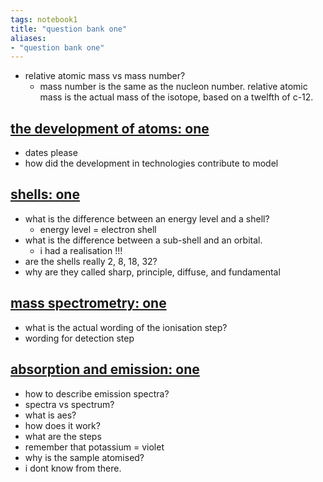 ```yaml
---
tags: notebook1 
title: "question bank one"
aliases:
- "question bank one"
---
```


- relative atomic mass vs mass number?
    - mass number is the same as the nucleon number. relative atomic mass is the actual mass of the isotope, based on a twelfth of c-12.

## [the development of atoms: one](developingAtoms1)

- dates please
- how did the development in technologies contribute to model

## [shells: one](shells1)

- what is the difference between an energy level and a shell?
    - energy level = electron shell
- what is the difference between a sub-shell and an orbital.
    - i had a realisation !!!
- are the shells really 2, 8, 18, 32?
- why are they called sharp, principle, diffuse, and fundamental

## [mass spectrometry: one](massSpec1)

- what is the actual wording of the ionisation step?
- wording for detection step

## [absorption and emission: one](absorptionEmission1)

- how to describe emission spectra?
- spectra vs spectrum?
- what is aes?
- how does it work?
- what are the steps
- remember that potassium = violet
- why is the sample atomised?
- i dont know from there.